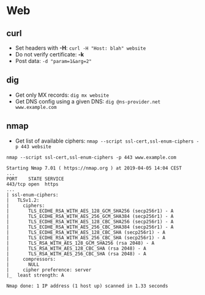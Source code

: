 # Web

## curl

- Set headers with **-H**: `curl -H "Host: blah" website`
- Do not verify certificate: **-k**
- Post data: `-d "param=1&arg=2"`

## dig

- Get only MX records: `dig mx website`
- Get DNS config using a given DNS: `dig @ns-provider.net www.example.com`

## nmap

- Get list of available ciphers: `nmap --script ssl-cert,ssl-enum-ciphers -p 443 website`

```
nmap --script ssl-cert,ssl-enum-ciphers -p 443 www.example.com

Starting Nmap 7.01 ( https://nmap.org ) at 2019-04-05 14:04 CEST
...
PORT    STATE SERVICE
443/tcp open  https
...
| ssl-enum-ciphers: 
|   TLSv1.2: 
|     ciphers: 
|       TLS_ECDHE_RSA_WITH_AES_128_GCM_SHA256 (secp256r1) - A
|       TLS_ECDHE_RSA_WITH_AES_256_GCM_SHA384 (secp256r1) - A
|       TLS_ECDHE_RSA_WITH_AES_128_CBC_SHA256 (secp256r1) - A
|       TLS_ECDHE_RSA_WITH_AES_256_CBC_SHA384 (secp256r1) - A
|       TLS_ECDHE_RSA_WITH_AES_128_CBC_SHA (secp256r1) - A
|       TLS_ECDHE_RSA_WITH_AES_256_CBC_SHA (secp256r1) - A
|       TLS_RSA_WITH_AES_128_GCM_SHA256 (rsa 2048) - A
|       TLS_RSA_WITH_AES_128_CBC_SHA (rsa 2048) - A
|       TLS_RSA_WITH_AES_256_CBC_SHA (rsa 2048) - A
|     compressors: 
|       NULL
|     cipher preference: server
|_  least strength: A

Nmap done: 1 IP address (1 host up) scanned in 1.33 seconds
```

